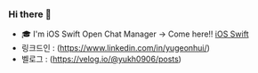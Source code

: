 ### Hi there 👋

- :mortar_board: I'm iOS Swift Open Chat Manager -> Come here!! [iOS Swift](https://swift-ios.notion.site/swift-ios/iOS-Swift-290e91a4e3114d8c82ae9004213d1351) 
- 링크드인 : (https://www.linkedin.com/in/yugeonhui/)
- 벨로그 : (https://velog.io/@yukh0906/posts)
